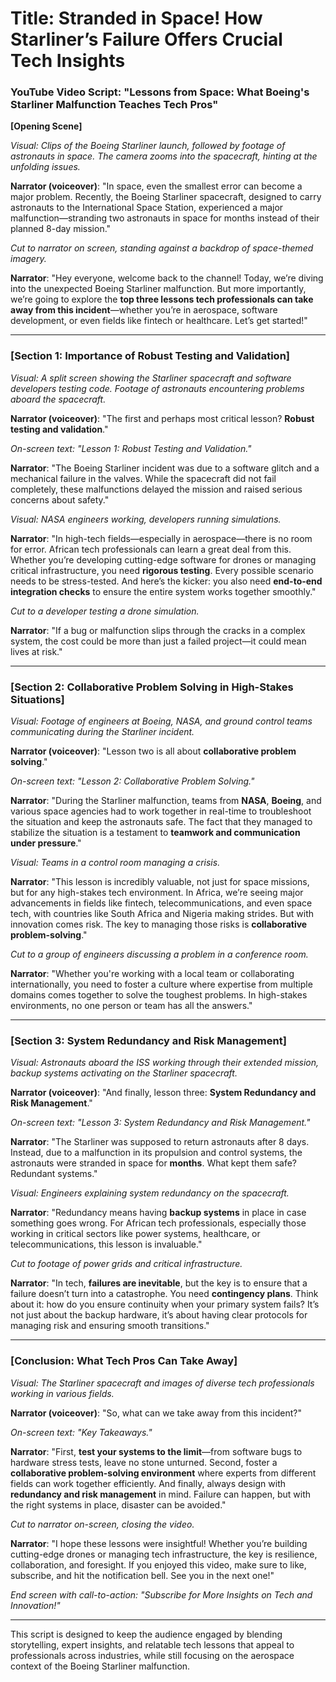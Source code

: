 # Title: Stranded in Space! How Starliner’s Failure Offers Crucial Tech Insights
### **YouTube Video Script: "Lessons from Space: What Boeing's Starliner Malfunction Teaches Tech Pros"**

**[Opening Scene]**

*Visual: Clips of the Boeing Starliner launch, followed by footage of astronauts in space. The camera zooms into the spacecraft, hinting at the unfolding issues.*

**Narrator (voiceover)**: 
"In space, even the smallest error can become a major problem. Recently, the Boeing Starliner spacecraft, designed to carry astronauts to the International Space Station, experienced a major malfunction—stranding two astronauts in space for months instead of their planned 8-day mission."

*Cut to narrator on screen, standing against a backdrop of space-themed imagery.*

**Narrator**:
"Hey everyone, welcome back to the channel! Today, we’re diving into the unexpected Boeing Starliner malfunction. But more importantly, we’re going to explore the **top three lessons tech professionals can take away from this incident**—whether you’re in aerospace, software development, or even fields like fintech or healthcare. Let’s get started!"

---

### **[Section 1: Importance of Robust Testing and Validation]**

*Visual: A split screen showing the Starliner spacecraft and software developers testing code. Footage of astronauts encountering problems aboard the spacecraft.*

**Narrator (voiceover)**:
"The first and perhaps most critical lesson? **Robust testing and validation**."

*On-screen text: "Lesson 1: Robust Testing and Validation."*

**Narrator**:
"The Boeing Starliner incident was due to a software glitch and a mechanical failure in the valves. While the spacecraft did not fail completely, these malfunctions delayed the mission and raised serious concerns about safety."

*Visual: NASA engineers working, developers running simulations.*

**Narrator**:
"In high-tech fields—especially in aerospace—there is no room for error. African tech professionals can learn a great deal from this. Whether you’re developing cutting-edge software for drones or managing critical infrastructure, you need **rigorous testing**. Every possible scenario needs to be stress-tested. And here’s the kicker: you also need **end-to-end integration checks** to ensure the entire system works together smoothly."

*Cut to a developer testing a drone simulation.*

**Narrator**:
"If a bug or malfunction slips through the cracks in a complex system, the cost could be more than just a failed project—it could mean lives at risk."

---

### **[Section 2: Collaborative Problem Solving in High-Stakes Situations]**

*Visual: Footage of engineers at Boeing, NASA, and ground control teams communicating during the Starliner incident.*

**Narrator (voiceover)**:
"Lesson two is all about **collaborative problem solving**."

*On-screen text: "Lesson 2: Collaborative Problem Solving."*

**Narrator**:
"During the Starliner malfunction, teams from **NASA**, **Boeing**, and various space agencies had to work together in real-time to troubleshoot the situation and keep the astronauts safe. The fact that they managed to stabilize the situation is a testament to **teamwork and communication under pressure**."

*Visual: Teams in a control room managing a crisis.*

**Narrator**:
"This lesson is incredibly valuable, not just for space missions, but for any high-stakes tech environment. In Africa, we’re seeing major advancements in fields like fintech, telecommunications, and even space tech, with countries like South Africa and Nigeria making strides. But with innovation comes risk. The key to managing those risks is **collaborative problem-solving**."

*Cut to a group of engineers discussing a problem in a conference room.*

**Narrator**:
"Whether you're working with a local team or collaborating internationally, you need to foster a culture where expertise from multiple domains comes together to solve the toughest problems. In high-stakes environments, no one person or team has all the answers."

---

### **[Section 3: System Redundancy and Risk Management]**

*Visual: Astronauts aboard the ISS working through their extended mission, backup systems activating on the Starliner spacecraft.*

**Narrator (voiceover)**:
"And finally, lesson three: **System Redundancy and Risk Management**."

*On-screen text: "Lesson 3: System Redundancy and Risk Management."*

**Narrator**:
"The Starliner was supposed to return astronauts after 8 days. Instead, due to a malfunction in its propulsion and control systems, the astronauts were stranded in space for **months**. What kept them safe? Redundant systems."

*Visual: Engineers explaining system redundancy on the spacecraft.*

**Narrator**:
"Redundancy means having **backup systems** in place in case something goes wrong. For African tech professionals, especially those working in critical sectors like power systems, healthcare, or telecommunications, this lesson is invaluable."

*Cut to footage of power grids and critical infrastructure.*

**Narrator**:
"In tech, **failures are inevitable**, but the key is to ensure that a failure doesn’t turn into a catastrophe. You need **contingency plans**. Think about it: how do you ensure continuity when your primary system fails? It’s not just about the backup hardware, it’s about having clear protocols for managing risk and ensuring smooth transitions."

---

### **[Conclusion: What Tech Pros Can Take Away**]

*Visual: The Starliner spacecraft and images of diverse tech professionals working in various fields.*

**Narrator (voiceover)**:
"So, what can we take away from this incident?"

*On-screen text: "Key Takeaways."*

**Narrator**:
"First, **test your systems to the limit**—from software bugs to hardware stress tests, leave no stone unturned. Second, foster a **collaborative problem-solving environment** where experts from different fields can work together efficiently. And finally, always design with **redundancy and risk management** in mind. Failure can happen, but with the right systems in place, disaster can be avoided."

*Cut to narrator on-screen, closing the video.*

**Narrator**:
"I hope these lessons were insightful! Whether you’re building cutting-edge drones or managing tech infrastructure, the key is resilience, collaboration, and foresight. If you enjoyed this video, make sure to like, subscribe, and hit the notification bell. See you in the next one!"

*End screen with call-to-action: "Subscribe for More Insights on Tech and Innovation!"*

--- 

This script is designed to keep the audience engaged by blending storytelling, expert insights, and relatable tech lessons that appeal to professionals across industries, while still focusing on the aerospace context of the Boeing Starliner malfunction.
